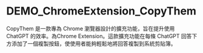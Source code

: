 # DEMO_ChromeExtension_CopyThem
CopyThem 是一款專為 Chrome 瀏覽器設計的擴充功能，旨在提升使用 ChatGPT 的效率。為Chrome Extension。這款擴充功能在每條 ChatGPT 回答下方添加了一個複製按鈕，使使用者能夠輕鬆地將回答複製到系統剪貼簿。
